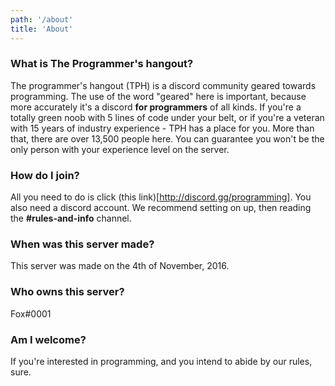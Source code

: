 ```yaml
---
path: '/about'
title: 'About'
---
```


### What is The Programmer's hangout? 

The programmer's hangout (TPH) is a discord community geared towards programming. 
The use of the word "geared" here is important, because more accurately it's a discord
**for programmers** of all kinds. If you're a totally green noob with 5 lines of code 
under your belt, or if you're a veteran with 15 years of industry experience - TPH has a
place for you. More than that, there are over 13,500 people here. You can guarantee
you won't be the only person with your experience level on the server. 


### How do I join?
All you need to do is click (this link)[http://discord.gg/programming]. You also need a 
discord account. We recommend setting on up, then reading the **#rules-and-info** channel. 

### When was this server made? 
This server was made on the 4th of November, 2016. 

### Who owns this server?
Fox#0001

### Am I welcome? 
If you're interested in programming, and you intend to abide by our rules, sure.
